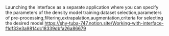 Launching the interface as a separate application where you can specify the parameters of the density model training:dataset selection,parameters of pre-processing,filtering,extrapalation,augmentation,criteria for selecting the desired model
https://shy-tuba-747.notion.site/Working-with-interface-f1df33e3a9814dc18339dbfa26a86679
